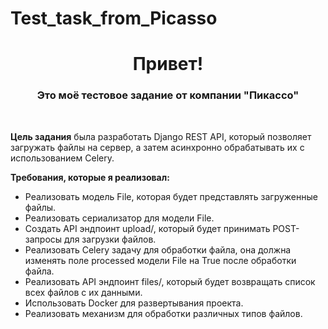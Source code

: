 # Test_task_from_Picasso
<h1 align="center">Привет!</h1>
<h3 align="center">Это моё тестовое задание от компании "Пикассо"</h3>
<br>
<p><b>Цель задания</b> была разработать Django REST API, который позволяет загружать файлы на сервер, а затем асинхронно обрабатывать их с использованием Celery.</p>
<p><b>Требования, которые я реализовал:</b></p>
<ul>
  <li>Реализовать модель File, которая будет представлять загруженные файлы.</li>
  <li>Реализовать сериализатор для модели File.</li>
  <li>Создать API эндпоинт upload/, который будет принимать POST-запросы для загрузки файлов.</li>
  <li>Реализовать Celery задачу для обработки файла, она должна изменять поле processed модели File на True после обработки файла.</li>
  <li>Реализовать API эндпоинт files/, который будет возвращать список всех файлов с их данными.</li>
  <li>Использовать Docker для развертывания проекта.</li>
  <li>Реализовать механизм для обработки различных типов файлов.</li>
</ul>
